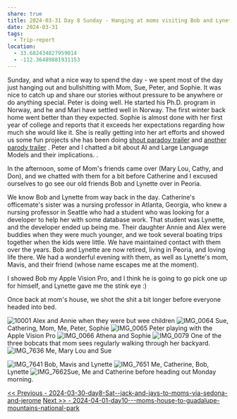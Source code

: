 ```yaml
---
share: true
title: 2024-03-31 Day 8 Sunday - Hanging at moms visiting Bob and Lynette
date: 2024-03-31
tags:
  - Trip-report
location:
  - 33.682434827959014
  - -112.36489881931153
---
```



Sunday, and what a nice way to spend the day - we spent most of the day just hanging out and bullshitting with Mom, Sue, Peter, and Sophie.   It was nice to catch up and share our stories without pressure to be anywhere or do anything special.   Peter is doing well.  He started his Ph.D. program in Norway, and he and Mari have settled well in Norway. The first winter back home went better than they expected.   Sophie is almost done with her first year of college and reports that it exceeds her expectations regarding how much she would like it.  She is really getting into her art efforts and showed us some fun projects she has been doing [shout paradoy trailer](https://www.youtube.com/watch?si=b5e1AOU5W7hglllt&v=wtT3B0cS0CE&feature=youtu.be&themeRefresh=1) and [another parody trailer](https://www.youtube.com/watch?v=utjkHnsm6po) .  Peter and I chatted a bit about AI and Large Language Models and their implications. . 

In the afternoon, some of Mom's friends came over (Mary Lou, Cathy, and Don), and we chatted with them for a bit before Catherine and I excused ourselves to go see our old friends Bob and Lynette over in Peoria. 

We know Bob and Lynette from way back in the day.   Catherine's officemate's sister was a nursing professor in Atlanta, Georgia, who knew a nursing professor in Seattle who had a student who was looking for a developer to help her with some database work.  That student was Lynette, and the developer ended up being me.  Their daughter Annie and Alex were buddies when they were much younger, and we took several boating trips together when the kids were little. We have maintained contact with them over the years.   Bob and Lynette are now retired, living in Peoria, and loving life there.   We had a wonderful evening with them, as well as Lynette's mom, Mavis, and their friend (whose name escapes me at the moment).   

I showed Bob my Apple Vision Pro, and I think he is going to go pick one up for himself, and Lynette gave me the stink eye :) 

Once back at mom's house, we shot the shit a bit longer before everyone headed into bed. 

![10001](../attachments/10001.jpeg)
Alex and Annie when they were but wee children
![IMG_0064](../attachments/IMG_0064.jpeg)
Sue, Cathering, Mom, Me, Peter, Sophie
![IMG_0065](../attachments/IMG_0065.jpeg)
Peter playing with the Apple Vision Pro
![IMG_0066](../attachments/IMG_0066.jpeg)
Athena and Sophie
![IMG_0079](../attachments/IMG_0079.jpeg)
One of the three bobcats that mom sees regularly walking through her backyard.
![IMG_7636](../attachments/IMG_7636.jpeg)
Me, Mary Lou and Sue

![IMG_7641](../attachments/IMG_7641.jpeg)
Bob, Mavis and Lynette
![IMG_7651](../attachments/IMG_7651.jpeg)
Me, Catherine, Bob, Lynette
![IMG_7662](../attachments/IMG_7662.jpeg)Sue, Me and Catherine before heading out Monday morning.

[<< Previous - 2024-03-30-day8-Sat--jack-and-jays-to-moms-via-sedona-and-jerome](./2024-03-30-day8-Sat--jack-and-jays-to-moms-via-sedona-and-jerome.md)
[Next >> - 2024-04-01-day10---moms-house-to-guadalupe-mountains-national-park](./2024-04-01-day10---moms-house-to-guadalupe-mountains-national-park.md)
